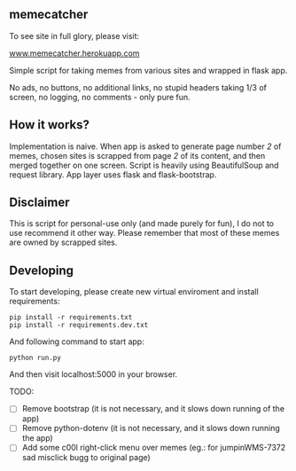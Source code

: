 ## memecatcher

To see site in full glory, please visit:

www.memecatcher.herokuapp.com

Simple script for taking memes from various sites and wrapped in flask app.

No ads, no buttons, no additional links, no stupid headers taking
1/3 of screen, no logging, no comments - only pure fun.

## How it works?

Implementation is naive.
When app is asked to generate page number *2* of memes, chosen sites is 
scrapped from page *2* of its content, and then merged together on one screen.
Script is heavily using BeautifulSoup and request library.
App layer uses flask and flask-bootstrap.

## Disclaimer

This is script for personal-use only (and made purely for fun),
I do not to use recommend it other way.
Please remember that most of these memes are owned by scrapped sites.

## Developing

To start developing, please create new virtual enviroment
and install requirements:

```
pip install -r requirements.txt
pip install -r requirements.dev.txt
```

And following command to start app:

```
python run.py
```

And then visit localhost:5000 in your browser.

TODO:
- [ ] Remove bootstrap (it is not necessary, and it slows down running of the app)
- [ ] Remove python-dotenv (it is not necessary, and it slows down running the app)
- [ ] Add some c00l right-click menu over memes (eg.: for jumpinWMS-7372 sad misclick bugg to original page)
